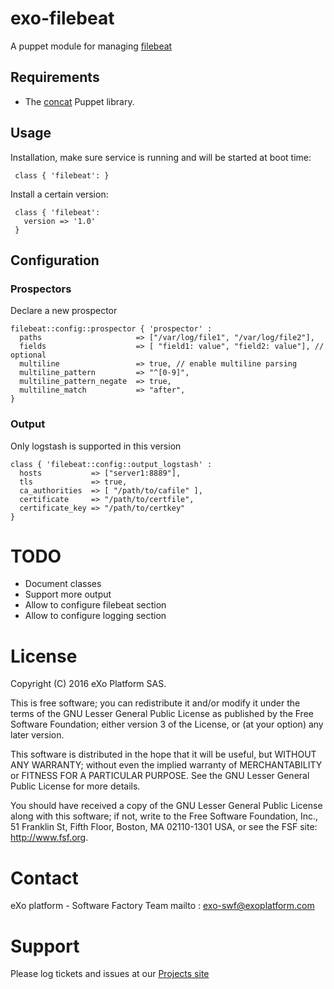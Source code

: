 # exo-filebeat

A puppet module for managing [filebeat](https://www.elastic.co/guide/en/beats/filebeat/current/index.html)

## Requirements

* The [concat](https://forge.puppetlabs.com/puppetlabs/concat) Puppet library.

## Usage

Installation, make sure service is running and will be started at boot time:

     class { 'filebeat': }

Install a certain version:

     class { 'filebeat':
       version => '1.0'
     }

## Configuration

### Prospectors

Declare a new prospector 

    filebeat::config::prospector { 'prospector' :
      paths                     => ["/var/log/file1", "/var/log/file2"],
      fields                    => [ "field1: value", "field2: value"], // optional
      multiline                 => true, // enable multiline parsing
      multiline_pattern         => "^[0-9]",
      multiline_pattern_negate  => true,
      multiline_match           => "after",
    }

### Output

Only logstash is supported in this version

    class { 'filebeat::config::output_logstash' :
      hosts           => ["server1:8889"],
      tls             => true,
      ca_authorities  => [ "/path/to/cafile" ],
      certificate     => "/path/to/certfile",
      certificate_key => "/path/to/certkey"
    }

# TODO
* Document classes
* Support more output
* Allow to configure filebeat section
* Allow to configure logging section

# License

Copyright (C) 2016 eXo Platform SAS.

This is free software; you can redistribute it and/or modify it
under the terms of the GNU Lesser General Public License as
published by the Free Software Foundation; either version 3 of
the License, or (at your option) any later version.

This software is distributed in the hope that it will be useful,
but WITHOUT ANY WARRANTY; without even the implied warranty of
MERCHANTABILITY or FITNESS FOR A PARTICULAR PURPOSE. See the GNU
Lesser General Public License for more details.

You should have received a copy of the GNU Lesser General Public
License along with this software; if not, write to the Free
Software Foundation, Inc., 51 Franklin St, Fifth Floor, Boston, MA
02110-1301 USA, or see the FSF site: <http://www.fsf.org>.

# Contact

eXo platform - Software Factory Team 
mailto : <exo-swf@exoplatform.com>

# Support

Please log tickets and issues at our [Projects site](https://github.com/exo-puppet/exo-filebeat)
